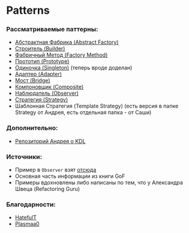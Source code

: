 # Patterns

### Рассматриваемые паттерны:

* [Абстрактная Фабрика (Abstract Factory)](https://github.com/a1sarpi/Patterns/tree/main/AbstractFactory)
* [Строитель (Builder)](https://github.com/a1sarpi/Patterns/tree/main/Builder)
* [Фабричный Метод (Factory Method)](https://github.com/a1sarpi/Patterns/tree/main/FactoryMethod)
* [Прототип (Prototype)](https://github.com/a1sarpi/Patterns/tree/main/Prototype)
* [Одиночка (Singleton)](https://github.com/a1sarpi/Patterns/tree/main/Singleton) (теперь вроде доделан)
* [Адаптер (Adapter)](https://github.com/a1sarpi/Patterns/tree/main/Adapter)
* [Мост (Bridge)](https://github.com/a1sarpi/Patterns/tree/main/Bridge)
* [Компоновщик (Composite)](https://github.com/a1sarpi/Patterns/tree/main/Composite)
* [Наблюдатель (Observer)](https://github.com/a1sarpi/Patterns/tree/main/Observer) 
* [Стратегия (Strategy)](https://github.com/a1sarpi/Patterns/tree/main/Strategy)
* Шаблонная Стратегия (Template Strategy) (есть версия в папке Strategy от Андрея, есть отдельная папка - от Саши)

### Дополнительно:
* [Репозиторий Андрея о KDL](https://github.com/Plasmaa0/KDL)

### Источники:
* Пример в `Observer` взят [отсюда](https://radioprog.ru/post/1501)
* Основная часть информации из книги GoF
* Примеры вдохновлены либо написаны по тем, что у Александра Швеца (Refactoring Guru)

### Благодарности:
* [HatefulT](https://github.com/HatefulT)
* [Plasmaa0](https://github.com/Plasmaa0)